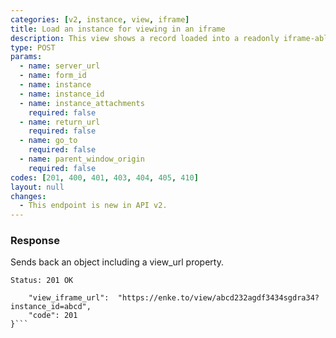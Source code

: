 ```yaml
---
categories: [v2, instance, view, iframe]
title: Load an instance for viewing in an iframe
description: This view shows a record loaded into a readonly iframe-able survey.
type: POST
params: 
  - name: server_url 
  - name: form_id
  - name: instance
  - name: instance_id
  - name: instance_attachments
    required: false
  - name: return_url
    required: false
  - name: go_to
    required: false
  - name: parent_window_origin
    required: false
codes: [201, 400, 401, 403, 404, 405, 410]
layout: null
changes: 
  - This endpoint is new in API v2.
---
```


### Response

Sends back an object including a view_url property.

```Status: 201 OK```
```{
    "view_iframe_url":  "https://enke.to/view/abcd232agdf3434sgdra34?instance_id=abcd",
    "code": 201
}```
